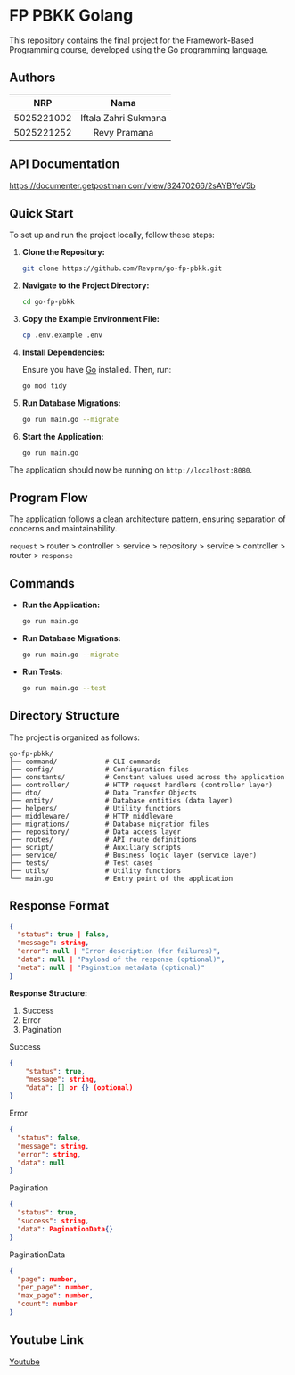 # FP PBKK Golang

This repository contains the final project for the Framework-Based Programming course, developed using the Go programming language.

## Authors

|    NRP     |         Nama         |
| :--------: | :------------------: |
| 5025221002 | Iftala Zahri Sukmana |
| 5025221252 |     Revy Pramana     |

## API Documentation
https://documenter.getpostman.com/view/32470266/2sAYBYeV5b

## Quick Start

To set up and run the project locally, follow these steps:

1. **Clone the Repository:**

   ```bash
   git clone https://github.com/Revprm/go-fp-pbkk.git
   ```

2. **Navigate to the Project Directory:**

   ```bash
   cd go-fp-pbkk
   ```

3. **Copy the Example Environment File:**

   ```bash
   cp .env.example .env
   ```

4. **Install Dependencies:**

   Ensure you have [Go](https://golang.org/dl/) installed. Then, run:

   ```bash
   go mod tidy
   ```

5. **Run Database Migrations:**

   ```bash
   go run main.go --migrate
   ```

6. **Start the Application:**

    ```bash
    go run main.go
    ````

The application should now be running on `http://localhost:8080`.

## Program Flow

The application follows a clean architecture pattern, ensuring separation of concerns and maintainability.

`request` > router > controller > service > repository > service > controller > router > `response`

## Commands

- **Run the Application:**

  ```bash
  go run main.go
  ```

- **Run Database Migrations:**

  ```bash
  go run main.go --migrate
  ```

- **Run Tests:**

  ```bash
  go run main.go --test
  ```

## Directory Structure

The project is organized as follows:

```
go-fp-pbkk/
├── command/            # CLI commands
├── config/             # Configuration files
├── constants/          # Constant values used across the application
├── controller/         # HTTP request handlers (controller layer)
├── dto/                # Data Transfer Objects
├── entity/             # Database entities (data layer)
├── helpers/            # Utility functions
├── middleware/         # HTTP middleware
├── migrations/         # Database migration files
├── repository/         # Data access layer
├── routes/             # API route definitions
├── script/             # Auxiliary scripts
├── service/            # Business logic layer (service layer)
├── tests/              # Test cases
├── utils/              # Utility functions
└── main.go             # Entry point of the application
```

## Response Format

```json
{
  "status": true | false,
  "message": string,
  "error": null | "Error description (for failures)",
  "data": null | "Payload of the response (optional)",
  "meta": null | "Pagination metadata (optional)"
}
```

**Response Structure:**

1. Success
2. Error
3. Pagination

Success

```json
{
    "status": true,
    "message": string,
    "data": [] or {} (optional)
}

```

Error

```json
{
  "status": false,
  "message": string,
  "error": string,
  "data": null
}

```

Pagination

```json
{
  "status": true,
  "success": string,
  "data": PaginationData{}
}
```

PaginationData

```json
{
  "page": number,
  "per_page": number,
  "max_page": number,
  "count": number
}
```

## Youtube Link
[Youtube](https://youtu.be/UdmUXPcxoUU)
